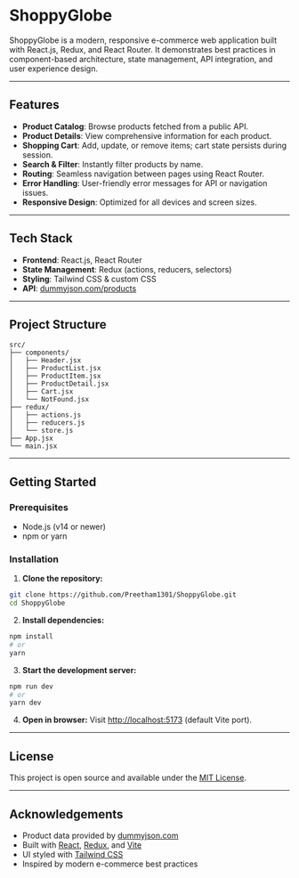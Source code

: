 # ShoppyGlobe

ShoppyGlobe is a modern, responsive e-commerce web application built with React.js, Redux, and React Router. It demonstrates best practices in component-based architecture, state management, API integration, and user experience design.

---

## Features

- **Product Catalog**: Browse products fetched from a public API.
- **Product Details**: View comprehensive information for each product.
- **Shopping Cart**: Add, update, or remove items; cart state persists during session.
- **Search & Filter**: Instantly filter products by name.
- **Routing**: Seamless navigation between pages using React Router.
- **Error Handling**: User-friendly error messages for API or navigation issues.
- **Responsive Design**: Optimized for all devices and screen sizes.

---

## Tech Stack

- **Frontend**: React.js, React Router
- **State Management**: Redux (actions, reducers, selectors)
- **Styling**: Tailwind CSS & custom CSS
- **API**: [dummyjson.com/products](https://dummyjson.com/products)

---

## Project Structure

```
src/
├── components/
│   ├── Header.jsx
│   ├── ProductList.jsx
│   ├── ProductItem.jsx
│   ├── ProductDetail.jsx
│   ├── Cart.jsx
│   └── NotFound.jsx
├── redux/
│   ├── actions.js
│   ├── reducers.js
│   └── store.js
├── App.jsx
└── main.jsx
```

---

## Getting Started

### Prerequisites

- Node.js (v14 or newer)
- npm or yarn

### Installation

1. **Clone the repository:**

```bash
git clone https://github.com/Preetham1301/ShoppyGlobe.git
cd ShoppyGlobe
```

2. **Install dependencies:**

```bash
npm install
# or
yarn
```

3. **Start the development server:**

```bash
npm run dev
# or
yarn dev
```

4. **Open in browser:**
   Visit [http://localhost:5173](http://localhost:5173) (default Vite port).

---

## License

This project is open source and available under the [MIT License](LICENSE).

---

## Acknowledgements

- Product data provided by [dummyjson.com](https://dummyjson.com/products)
- Built with [React](https://react.dev/), [Redux](https://redux.js.org/), and [Vite](https://vitejs.dev/)
- UI styled with [Tailwind CSS](https://tailwindcss.com/)
- Inspired by modern e-commerce best practices
